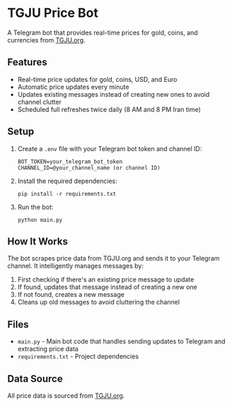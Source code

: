 # TGJU Price Bot

A Telegram bot that provides real-time prices for gold, coins, and currencies from [TGJU.org](https://www.tgju.org).

## Features

- Real-time price updates for gold, coins, USD, and Euro
- Automatic price updates every minute
- Updates existing messages instead of creating new ones to avoid channel clutter
- Scheduled full refreshes twice daily (8 AM and 8 PM Iran time)

## Setup

1. Create a `.env` file with your Telegram bot token and channel ID:
   ```
   BOT_TOKEN=your_telegram_bot_token
   CHANNEL_ID=@your_channel_name (or channel ID)
   ```

2. Install the required dependencies:
   ```
   pip install -r requirements.txt
   ```

3. Run the bot:
   ```
   python main.py
   ```

## How It Works

The bot scrapes price data from TGJU.org and sends it to your Telegram channel. It intelligently manages messages by:

1. First checking if there's an existing price message to update
2. If found, updates that message instead of creating a new one
3. If not found, creates a new message
4. Cleans up old messages to avoid cluttering the channel

## Files

- `main.py` - Main bot code that handles sending updates to Telegram and extracting price data
- `requirements.txt` - Project dependencies

## Data Source

All price data is sourced from [TGJU.org](https://www.tgju.org). 